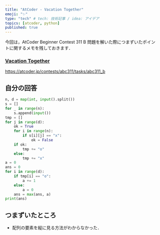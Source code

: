 ```yaml
---
title: "AtCoder - Vacation Together"
emoji: "✨"
type: "tech" # tech: 技術記事 / idea: アイデア
topics: [atcoder, python]
published: true
---
```

今回は，AtCoder Beginner Contest 311 B 問題を解いた際につまずいたポイントに関するメモを残しておきます．

### [Vacation Together](https://atcoder.jp/contests/abc311/tasks/abc311_b)
https://atcoder.jp/contests/abc311/tasks/abc311_b

## 自分の回答
```python
n, d = map(int, input().split())
s = []
for _ in range(n):
    s.append(input())
tmp = []
for j in range(d):
    ok = True
    for i in range(n):
        if s[i][j] == "x":
            ok = False
    if ok:
        tmp += "o"
    else:
        tmp += "x"
a = 0
ans = 0
for i in range(d):
    if tmp[i] == "o":
        a += 1
    else:
        a = 0
    ans = max(ans, a)
print(ans)

```

## つまずいたところ
- 配列の要素を縦に見る方法がわからなかった．
